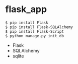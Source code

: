 # flask_app

```code:pip
$ pip install Flask
$ pip install Flask-SQLAlchemy
$ pip install Flask-Script
$ python manage.py init_db
```

- Flask
- SQLAlchemy
- sqlite
